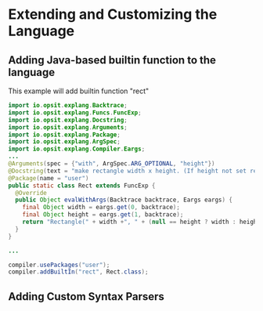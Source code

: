 Extending and Customizing the Language
======================================

Adding Java-based builtin function to the language
--------------------------------------------------

This example will add builtin function "rect"

```java
import io.opsit.explang.Backtrace;
import io.opsit.explang.Funcs.FuncExp;
import io.opsit.explang.Docstring;
import io.opsit.explang.Arguments;
import io.opsit.explang.Package;
import io.opsit.explang.ArgSpec;
import io.opsit.explang.Compiler.Eargs;
...
@Arguments(spec = {"with", ArgSpec.ARG_OPTIONAL, "height"})
@Docstring(text = "make rectangle width x height. (If height not set return square)")
@Package(name = "user")
public static class Rect extends FuncExp {
  @Override
  public Object evalWithArgs(Backtrace backtrace, Eargs eargs) {
    final Object width = eargs.get(0, backtrace);
    final Object height = eargs.get(1, backtrace);
    return "Rectangle(" + width +", " + (null == height ? width : height) +")";
  }
}

...

compiler.usePackages("user");
compiler.addBuiltIn("rect", Rect.class);

```


Adding Custom Syntax Parsers
----------------------------




